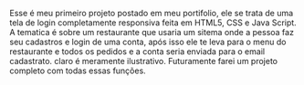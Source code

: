 Esse é meu primeiro projeto postado em meu portifolio, ele se trata de uma tela de login completamente responsiva feita em HTML5, CSS e Java Script. A tematica é sobre um restaurante que usaria um sitema onde a pessoa faz seu cadastros e login de uma conta, após isso ele te leva para o menu do restaurante e todos os pedidos e a conta seria enviada para o email cadastrato. claro é meramente ilustrativo. Futuramente farei um projeto completo com todas essas funções.